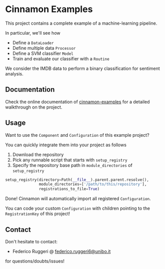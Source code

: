 # Cinnamon Examples

This project contains a complete example of a machine-learning pipeline.

In particular, we'll see how

- Define a ``DataLoader``
- Define multiple data ``Processor``
- Define a SVM classifier ``Model``
- Train and evaluate our classifier with a ``Routine``

We consider the IMDB data to perform a binary classification for sentiment analysis.

## Documentation

Check the online documentation of [cinnamon-examples](https://nlp-unibo.github.io/cinnamon_examples) for a detailed walkthrough on the project.

## Usage

Want to use the ``Component`` and ``Configuration`` of this example project?

You can quickly integrate them into your project as follows

1. Download the repository
2. Pick any runnable script that starts with ``setup_registry``
3. Specify the repository base path in ``module_directories`` of ``setup_registry``

```python
setup_registry(directory=Path(__file__).parent.parent.resolve(),
               module_directories=['/path/to/this/repository'],
               registrations_to_file=True)
```

Done! Cinnamon will automatically import all registered ``Configuration``.

You can code your custom ``Configuration`` with children pointing to the ``RegistrationKey`` of this project!

## Contact

Don't hesitate to contact:
- Federico Ruggeri @ [federico.ruggeri6@unibo.it](mailto:federico.ruggeri6@unibo.it)

for questions/doubts/issues!